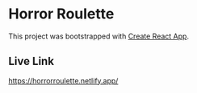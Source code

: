 # Horror Roulette

This project was bootstrapped with [Create React App](https://github.com/facebook/create-react-app).

## Live Link

https://horrorroulette.netlify.app/ 
